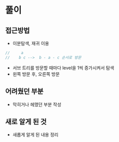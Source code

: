 # 풀이

## 접근방법

- 이분탐색, 재귀 이용

```go
//     a
//    b c -->  b - a - c 순서로 방문
```

- 서브 트리를 방문할 때마다 level을 1씩 증가시켜서 탐색
- 왼쪽 방문 후, 오른쪽 방문

## 어려웠던 부분

- 막히거나 헤맸던 부분 작성

## 새로 알게 된 것

- 새롭게 알게 된 내용 정리
